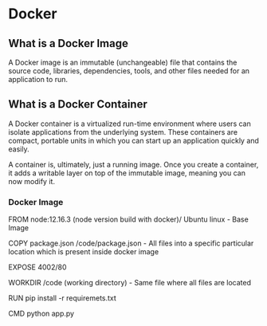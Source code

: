 # Docker

## What is a Docker Image

A Docker image is an immutable (unchangeable) file that contains the source code, libraries, dependencies, tools, and other files needed for an application to run.


## What is a Docker Container

A Docker container is a virtualized run-time environment where users can isolate applications from the underlying system. These containers are compact, portable units in which you can start up an application quickly and easily.

A container is, ultimately, just a running image. Once you create a container, it adds a writable layer on top of the immutable image, meaning you can now modify it.


### Docker Image

FROM node:12.16.3 (node version build with docker)/ Ubuntu linux - Base Image

COPY package.json /code/package.json - All files into a specific particular location which is present inside docker image

EXPOSE 4002/80

WORKDIR /code (working directory) - Same file where all files are located


RUN pip install -r requiremets.txt

CMD python app.py
